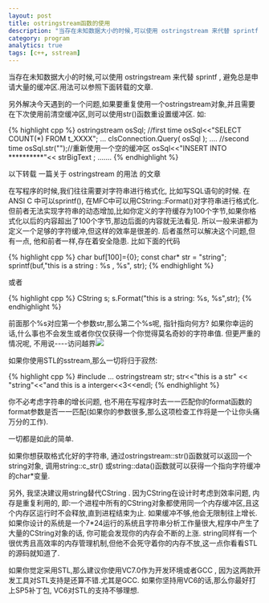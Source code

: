 ```yaml
---
layout: post
title: ostringstream函数的使用
description: "当存在未知数据大小的时候,可以使用 ostringstream 来代替 sprintf , 避免总是申请大量的缓冲区.用法可以参照下面转载的文章."
category: program
analytics: true
tags: [c++, sstream]
---
```


当存在未知数据大小的时候,可以使用 ostringstream 来代替 sprintf , 避免总是申请大量的缓冲区.用法可以参照下面转载的文章.

另外解决今天遇到的一个问题,如果要重复使用一个ostringstream对象,并且需要在下次使用前清空缓冲区,则可以使用str()函数重设置缓冲区. 如:

{% highlight cpp %}
ostringstream  osSql;
//first time
osSql<<"SELECT  COUNT(*) FROM t_XXXX";
...
clsConnection.Query( osSql );
....
//second time
osSql.str("");//重新使用一个空的缓冲区
osSql<<"INSERT INTO **********"<<  strBigText  ;
.......
{% endhighlight %}

以下转载 一篇关于 ostringstream 的用法 的文章

在写程序的时候,我们往往需要对字符串进行格式化, 比如写SQL语句的时候. 在ANSI C 中可以sprintf(), 在MFC中可以用CString::Format()对字符串进行格式化. 但前者无法实现字符串的动态增加,比如你定义的字符缓存为100个字节,如果你格式化以后的内容超出了100个字节,那边后面的内容就无法看见. 所以一般来讲都为定义一个足够的字符缓冲,但这样的效率是很差的. 后者虽然可以解决这个问题,但有一点, 他和前者一样,存在着安全隐患. 比如下面的代码

{% highlight cpp %}
char buf[100]={0};
const char* str = "string";
sprintf(buf,"this is a string : %s , %s", str);
{% endhighlight %}

或者

{% highlight cpp %}
CString s;
s.Format("this is a string: %s, %s",str);
{% endhighlight %}

前面那个%s对应第一个参数str,那么第二个%s呢, 指针指向何方? 如果你幸运的话,什么事也不会发生或者你仅仅获得一个你觉得莫名奇妙的字符串值. 但更严重的情况呢, 不用说----访问越界![](你的程序就等着迎接臭名远扬的Windows红框吧)

如果你使用STL的sstream,那么一切将归于寂然:

{% highlight cpp %}
#include<sstream>
...
ostringstream str;
str<<"this is a str" << "string"<<"and this is a interger<<3<<endl;
{% endhighlight %}

你不必考虑字符串的增长问题, 也不用在写程序时去一一匹配你的format函数的format参数是否一一匹配(如果你的参数很多,那么这项检查工作将是一个让你头痛万分的工作).

一切都是如此的简单.

如果你想获取格式化好的字符串, 通过ostringstream::str()函数就可以返回一个string对象, 调用string::c\_str() 或string::data()函数就可以获得一个指向字符缓冲的char\*变量.

另外, 我坚决建议用string替代CString . 因为CString在设计时考虑到效率问题, 内存是重复利用的, 即:一个进程中所有的CString对象都使用同一个内存缓冲区,且这个内存区运行时不会释放,直到进程结束为止. 如果缓冲不够,他会无限制往上增长. 如果你设计的系统是一个7\*24运行的系统且字符串分析工作量很大,程序中产生了大量的CString对象的话, 你可能会发现你的内存会不断的上涨. string同样有一个很优秀且高效率的内存管理机制,但他不会死守着你的内存不放,这一点你看看STL的源码就知道了.

如果你觉定采用STL,那么建议你使用VC7.0作为开发环境或者GCC , 因为这两款开发工具对STL支持是还算不错.尤其是GCC. 如果你坚持用VC6的话,那么你最好打上SP5补丁包, VC6对STL的支持不够理想.
